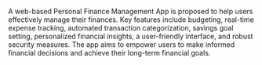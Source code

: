 A web-based Personal Finance Management App is proposed to help users effectively manage their finances. Key features include budgeting, real-time expense tracking, automated transaction categorization, savings goal setting, personalized financial insights, a user-friendly interface, and robust security measures. The app aims to empower users to make informed financial decisions and achieve their long-term financial goals.
